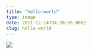 ```yaml
---
title: "hello-world"
type: image
date: 2011-12-14T04:20:00.000Z
slug: hello-world
...
```


<img src="/images/hello-world.jpg" class="mx-auto mb-2">
